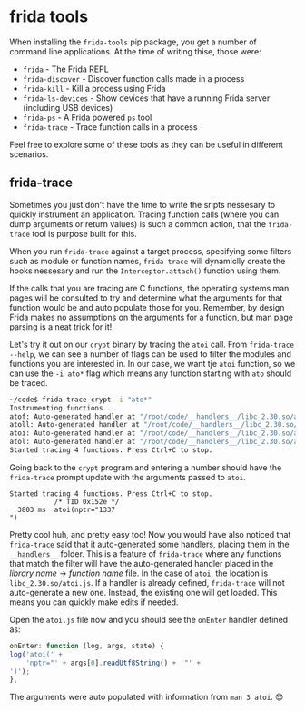 # frida tools

When installing the `frida-tools` pip package, you get a number of command line applications. At the time of writing thise, those were:

- `frida` - The Frida REPL
- `frida-discover` - Discover function calls made in a process
- `frida-kill` - Kill a process using Frida
- `frida-ls-devices` - Show devices that have a running Frida server (including USB devices)
- `frida-ps` - A Frida powered `ps` tool
- `frida-trace` - Trace function calls in a process

Feel free to explore some of these tools as they can be useful in different scenarios.

## frida-trace

Sometimes you just don't have the time to write the sripts nessesary to quickly instrument an application. Tracing function calls (where you can dump arguments or return values) is such a common action, that the `frida-trace` tool is purpose built for this.

When you run `frida-trace` against a target process, specifying some filters such as module or function names, `frida-trace` will dynamiclly create the hooks nessesary and run the `Interceptor.attach()` function using them.

If the calls that you are tracing are C functions, the operating systems man pages will be consulted to try and determine what the arguments for that function would be and auto populate those for you. Remember, by design Frida makes no assumptions on the arguments for a function, but man page parsing is a neat trick for it!

Let's try it out on our `crypt` binary by tracing the `atoi` call. From `frida-trace --help`, we can see a number of flags can be used to filter the modules and functions you are interested in. In our case, we want tje `atoi` function, so we can use the `-i ato*` flag which means any function starting with `ato` should be traced.

```bash
~/code$ frida-trace crypt -i "ato*"
Instrumenting functions...
atof: Auto-generated handler at "/root/code/__handlers__/libc_2.30.so/atof.js"
atoll: Auto-generated handler at "/root/code/__handlers__/libc_2.30.so/atoll.js"
atoi: Auto-generated handler at "/root/code/__handlers__/libc_2.30.so/atoi.js"
atol: Auto-generated handler at "/root/code/__handlers__/libc_2.30.so/atol.js"
Started tracing 4 functions. Press Ctrl+C to stop.

```

Going back to the `crypt` program and entering a number should have the `frida-trace` prompt update with the arguments passed to `atoi`.

```text
Started tracing 4 functions. Press Ctrl+C to stop.
           /* TID 0x152e */
  3803 ms  atoi(nptr="1337
")
```

Pretty cool huh, and pretty easy too! Now you would have also noticed that `frida-trace` said that it auto-generated some handlers, placing them in the `__handlers__` folder. This is a feature of `frida-trace` where any functions that match the filter will have the auto-generated handler placed in the _library name_ -> _function name_ file. In the case of `atoi`, the location is `libc_2.30.so/atoi.js`. If a handler is already defined, `frida-trace` will not auto-generate a new one. Instead, the existing one will get loaded. This means you can quickly make edits if needed.

Open the `atoi.js` file now and you should see the `onEnter` handler defined as:

```javascript
onEnter: function (log, args, state) {
log('atoi(' +
    'nptr="' + args[0].readUtf8String() + '"' +
')');
},
```

The arguments were auto populated with information from `man 3 atoi`. 😎
